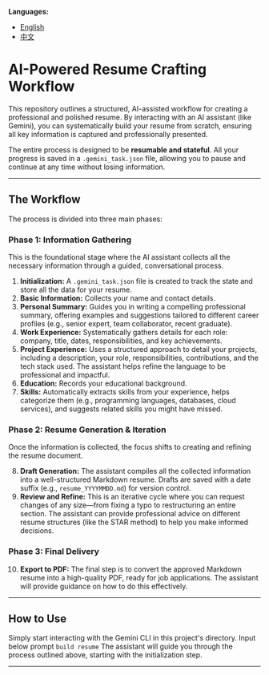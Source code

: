 
**Languages:**

*   [English](README.md)
*   [中文](README.zh.md)

# AI-Powered Resume Crafting Workflow

This repository outlines a structured, AI-assisted workflow for creating a professional and polished resume. By interacting with an AI assistant (like Gemini), you can systematically build your resume from scratch, ensuring all key information is captured and professionally presented.

The entire process is designed to be **resumable and stateful**. All your progress is saved in a `.gemini_task.json` file, allowing you to pause and continue at any time without losing information.

---

## The Workflow

The process is divided into three main phases:

### Phase 1: Information Gathering

This is the foundational stage where the AI assistant collects all the necessary information through a guided, conversational process.

1.  **Initialization:** A `.gemini_task.json` file is created to track the state and store all the data for your resume.
2.  **Basic Information:** Collects your name and contact details.
3.  **Personal Summary:** Guides you in writing a compelling professional summary, offering examples and suggestions tailored to different career profiles (e.g., senior expert, team collaborator, recent graduate).
4.  **Work Experience:** Systematically gathers details for each role: company, title, dates, responsibilities, and key achievements.
5.  **Project Experience:** Uses a structured approach to detail your projects, including a description, your role, responsibilities, contributions, and the tech stack used. The assistant helps refine the language to be professional and impactful.
6.  **Education:** Records your educational background.
7.  **Skills:** Automatically extracts skills from your experience, helps categorize them (e.g., programming languages, databases, cloud services), and suggests related skills you might have missed.

### Phase 2: Resume Generation & Iteration

Once the information is collected, the focus shifts to creating and refining the resume document.

8.  **Draft Generation:** The assistant compiles all the collected information into a well-structured Markdown resume. Drafts are saved with a date suffix (e.g., `resume_YYYYMMDD.md`) for version control.
9.  **Review and Refine:** This is an iterative cycle where you can request changes of any size—from fixing a typo to restructuring an entire section. The assistant can provide professional advice on different resume structures (like the STAR method) to help you make informed decisions.

### Phase 3: Final Delivery

10. **Export to PDF:** The final step is to convert the approved Markdown resume into a high-quality PDF, ready for job applications. The assistant will provide guidance on how to do this effectively.

---

## How to Use

Simply start interacting with the Gemini CLI in this project's directory. 
Input below prompt
```build resume```
The assistant will guide you through the process outlined above, starting with the initialization step.

---

